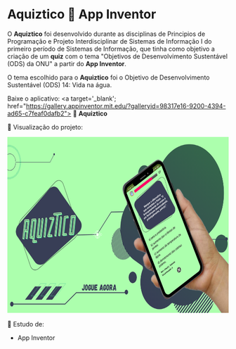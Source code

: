 # Aquiztico 📱 App Inventor

<p align="justify">
  
  O <b>Aquiztico</b> foi desenvolvido durante as disciplinas de Principios de Programação e Projeto Interdisciplinar de Sistemas de Informação I do primeiro período de Sistemas de Informação, que tinha como objetivo a criação de um <b>quiz</b> com o tema "Objetivos de Desenvolvimento Sustentável (ODS) da ONU" a partir do <b>App Inventor</b>.</br>
  
  O tema escolhido para o <b>Aquiztico</b> foi o Objetivo de Desenvolvimento Sustentável (ODS) 14: Vida na água.
  
  Baixe o aplicativo: <a target='_blank'; href="https://gallery.appinventor.mit.edu/?galleryid=98317e16-9200-4394-ad65-c7feaf0dafb2"> 🔗 <b>Aquiztico</b></a>
  
</p>

📌 Visualização do projeto:

<p align="center">
  <img height="400em" src="/img/video_aquiztico (7).png">
</p>

📌 Estudo de:
- App Inventor
